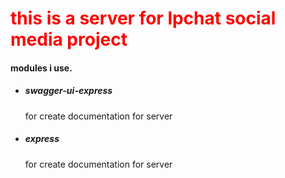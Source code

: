 <h1 style="color: red;">this is a server for lpchat social media project</h1>

<h4> 
modules i use.</h4>
<ul> 
    <li>
        <h5>swagger-ui-express</h5>
        <p>for create documentation for server</p>
    </li>
     <li>
        <h5>express</h5>
        <p>for create documentation for server</p>
    </li>
</ul>
